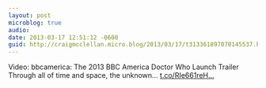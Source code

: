 ```yaml
---
layout: post
microblog: true
audio: 
date: 2013-03-17 12:51:12 -0600
guid: http://craigmcclellan.micro.blog/2013/03/17/t313361897070145537.html
---
```

Video: bbcamerica: The 2013 BBC America Doctor Who Launch Trailer Through all of time and space, the unknown... [t.co/RIe661reH...](http://t.co/RIe661reHI)
